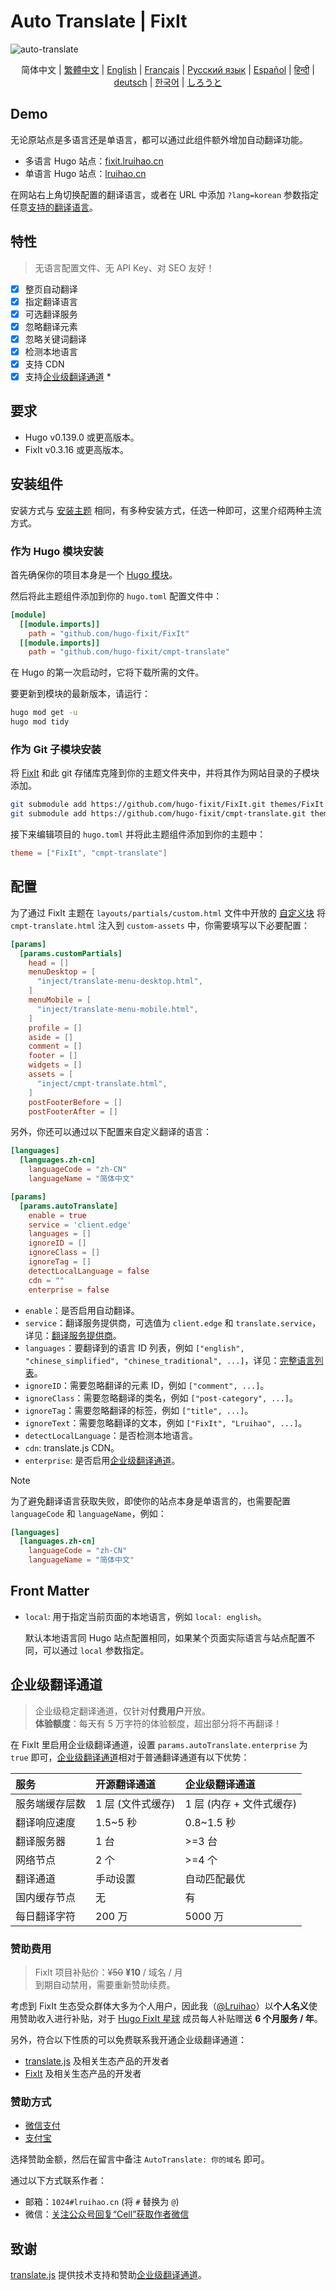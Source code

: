 <!-- markdownlint-disable-file MD033 MD041 -->
# Auto Translate | FixIt

![auto-translate](https://github.com/user-attachments/assets/10ab49bb-973f-4630-9a79-9639783bab06)

<div align="center">
  简体中文 |
  <a href="https://fixit.lruihao.cn/zh-cn/ecosystem/hugo-fixit/cmpt-translate/?lang=chinese_traditional" target="_blank">繁體中文</a> |
  <a href="/README.en.md">English</a> |
  <a href="https://fixit.lruihao.cn/ecosystem/hugo-fixit/cmpt-translate/?lang=french">Français</a> |
  <a href="https://fixit.lruihao.cn/ecosystem/hugo-fixit/cmpt-translate/?lang=russian">Русский язык</a> |
  <a href="https://fixit.lruihao.cn/ecosystem/hugo-fixit/cmpt-translate/?lang=spanish">Español</a> |
  <a href="https://fixit.lruihao.cn/ecosystem/hugo-fixit/cmpt-translate/?lang=hindi">हिन्दी</a> |
  <a href="https://fixit.lruihao.cn/ecosystem/hugo-fixit/cmpt-translate/?lang=german">deutsch</a> |
  <a href="https://fixit.lruihao.cn/ecosystem/hugo-fixit/cmpt-translate/?lang=korean">한국어</a> |
  <a href="https://fixit.lruihao.cn/ecosystem/hugo-fixit/cmpt-translate/?lang=japanese">しろうと</a>
</div>

## Demo

无论原站点是多语言还是单语言，都可以通过此组件额外增加自动翻译功能。

- 多语言 Hugo 站点：[fixit.lruihao.cn](https://fixit.lruihao.cn)
- 单语言 Hugo 站点：[lruihao.cn](https://lruihao.cn)

在网站右上角切换配置的翻译语言，或者在 URL 中添加 `?lang=korean` 参数指定任意[支持的翻译语言](https://api.translate.zvo.cn/language.json)。

## 特性

> 无语言配置文件、无 API Key、对 SEO 友好！

- [x] 整页自动翻译
- [x] 指定翻译语言
- [x] 可选翻译服务
- [x] 忽略翻译元素
- [x] 忽略关键词翻译
- [x] 检测本地语言
- [x] 支持 CDN
- [x] 支持[企业级翻译通道](#enterprise) *

## 要求

- Hugo v0.139.0 或更高版本。
- FixIt v0.3.16 或更高版本。

## 安装组件

安装方式与 [安装主题](https://fixit.lruihao.cn/zh-cn/documentation/installation/) 相同，有多种安装方式，任选一种即可，这里介绍两种主流方式。

### 作为 Hugo 模块安装

首先确保你的项目本身是一个 [Hugo 模块](https://gohugo.io/hugo-modules/use-modules/#initialize-a-new-module)。

然后将此主题组件添加到你的 `hugo.toml` 配置文件中：

```toml
[module]
  [[module.imports]]
    path = "github.com/hugo-fixit/FixIt"
  [[module.imports]]
    path = "github.com/hugo-fixit/cmpt-translate"
```

在 Hugo 的第一次启动时，它将下载所需的文件。

要更新到模块的最新版本，请运行：

```bash
hugo mod get -u
hugo mod tidy
```

### 作为 Git 子模块安装

将 [FixIt](https://github.com/hugo-fixit) 和此 git 存储库克隆到你的主题文件夹中，并将其作为网站目录的子模块添加。

```bash
git submodule add https://github.com/hugo-fixit/FixIt.git themes/FixIt
git submodule add https://github.com/hugo-fixit/cmpt-translate.git themes/cmpt-translate
```

接下来编辑项目的 `hugo.toml` 并将此主题组件添加到你的主题中：

```toml
theme = ["FixIt", "cmpt-translate"]
```

## 配置

为了通过 FixIt 主题在 `layouts/partials/custom.html` 文件中开放的 [自定义块](https://fixit.lruihao.cn/references/blocks/) 将 `cmpt-translate.html` 注入到 `custom-assets` 中，你需要填写以下必要配置：

```toml
[params]
  [params.customPartials]
    head = []
    menuDesktop = [
      "inject/translate-menu-desktop.html",
    ]
    menuMobile = [
      "inject/translate-menu-mobile.html",
    ]
    profile = []
    aside = []
    comment = []
    footer = []
    widgets = []
    assets = [
      "inject/cmpt-translate.html",
    ]
    postFooterBefore = []
    postFooterAfter = []
```

另外，你还可以通过以下配置来自定义翻译的语言：

```toml
[languages]
  [languages.zh-cn]
    languageCode = "zh-CN"
    languageName = "简体中文"

[params]
  [params.autoTranslate]
    enable = true
    service = 'client.edge'
    languages = []
    ignoreID = []
    ignoreClass = []
    ignoreTag = []
    detectLocalLanguage = false
    cdn = ""
    enterprise = false
```

- `enable`：是否启用自动翻译。
- `service`：翻译服务提供商，可选值为 `client.edge` 和 `translate.service`，详见：[翻译服务提供商](https://translate.zvo.cn/43086.html)。
- `languages`：要翻译到的语言 ID 列表，例如 `["english", "chinese_simplified", "chinese_traditional", ...]`，详见：[完整语言列表](https://api.translate.zvo.cn/language.json)。
- `ignoreID`：需要忽略翻译的元素 ID，例如 `["comment", ...]`。
- `ignoreClass`：需要忽略翻译的类名，例如 `["post-category", ...]`。
- `ignoreTag`：需要忽略翻译的标签，例如 `["title", ...]`。
- `ignoreText`：需要忽略翻译的文本，例如 `["FixIt", "Lruihao", ...]`。
- `detectLocalLanguage`：是否检测本地语言。
- `cdn`: translate.js CDN。
- `enterprise`: 是否启用[企业级翻译通道](#enterprise)。

> [!NOTE]
> 为了避免翻译语言获取失败，即使你的站点本身是单语言的，也需要配置 `languageCode` 和 `languageName`，例如：
>
> ```toml
> [languages]
>   [languages.zh-cn]
>     languageCode = "zh-CN"
>     languageName = "简体中文"
> ```

## Front Matter

- `local`: 用于指定当前页面的本地语言，例如 `local: english`。

    默认本地语言同 Hugo 站点配置相同，如果某个页面实际语言与站点配置不同，可以通过 `local` 参数指定。

<!-- markdownlint-disable-next-line MD033 -->
## 企业级翻译通道 <a id="enterprise"></a>

> 企业级稳定翻译通道，仅针对**付费用户**开放。\
> **体验额度**：每天有 5 万字符的体验额度，超出部分将不再翻译！

在 FixIt 里启用企业级翻译通道，设置 `params.autoTranslate.enterprise` 为 `true` 即可，[企业级翻译通道](https://translate.zvo.cn/4087.html)相对于普通翻译通道有以下优势：

| 服务           | 开源翻译通道      | 企业级翻译通道           |
| :------------- | :---------------- | :----------------------- |
| 服务端缓存层数 | 1 层 (文件式缓存) | 1 层 (内存 + 文件式缓存) |
| 翻译响应速度   | 1.5~5 秒          | 0.8~1.5 秒               |
| 翻译服务器     | 1 台              | >=3 台                   |
| 网络节点       | 2 个              | >=4 个                   |
| 翻译通道       | 手动设置          | 自动匹配最优             |
| 国内缓存节点   | 无                | 有                       |
| 每日翻译字符   | 200 万            | 5000 万                  |

### 赞助费用

> FixIt 项目补贴价：~~¥50~~ **¥10** / 域名 / 月\
> 到期自动禁用，需要重新赞助续费。

考虑到 FixIt 生态受众群体大多为个人用户，因此我（[@Lruihao](https://github.com)）以**个人名义**使用赞助收入进行补贴，对于 [Hugo FixIt 星球](https://wx.zsxq.com/group/88888281181442?group_id=88888281181442&coupon_code=ks2qf5zd&inviter_id=15442515242512&inviter_sid=e15da0zzz4&keyword=BQcpe&type=group) 成员每人补贴赠送 **6 个月服务 / 年**。

另外，符合以下性质的可以免费联系我开通企业级翻译通道：

- [translate.js](https://github.com/xnx3/translate) 及相关生态产品的开发者
- [FixIt](https://github.com/hugo-fixit/FixIt) 及相关生态产品的开发者

### 赞助方式

- [微信支付](https://lruihao.cn/images/wechatpay.jpg)
- [支付宝](https://lruihao.cn/images/alipay.jpg)

选择赞助金额，然后在留言中备注 `AutoTranslate: 你的域名` 即可。

通过以下方式联系作者：

- 邮箱：`1024#lruihao.cn` (将 `#` 替换为 `@`)
- 微信：[关注公众号回复“Cell”获取作者微信](https://lruihao.cn/images/qr-wx-mp_s.webp)

## 致谢

[translate.js](https://github.com/xnx3/translate) 提供技术支持和赞助[企业级翻译通道](https://translate.zvo.cn/4087.html)。
